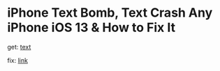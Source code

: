 # iPhone Text Bomb, Text Crash Any iPhone iOS 13 & How to Fix It

get: [text](https://pastebin.com/LyP0pGgU)

fix: [link](https://github.com/nu11secur1ty/Apple/tree/master/iPhone/fix)
